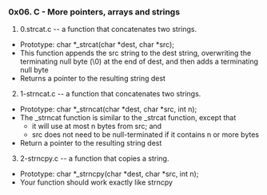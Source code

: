 ### 0x06. C - More pointers, arrays and strings

1. 0.strcat.c -- a function that concatenates two strings.

 - Prototype: char *_strcat(char *dest, char *src);
 - This function appends the src string to the dest string, overwriting the terminating null byte (\0) at the end of dest, and then adds a terminating null byte
 - Returns a pointer to the resulting string dest
2. 1-strncat.c -- a function that concatenates two strings.

 - Prototype: char *_strncat(char *dest, char *src, int n);
 - The _strncat function is similar to the _strcat function, except that
	- it will use at most n bytes from src; and
	- src does not need to be null-terminated if it contains n or more bytes
 - Return a pointer to the resulting string dest

3. 2-strncpy.c --  a function that copies a string.

 - Prototype: char *_strncpy(char *dest, char *src, int n);
 - Your function should work exactly like strncpy

